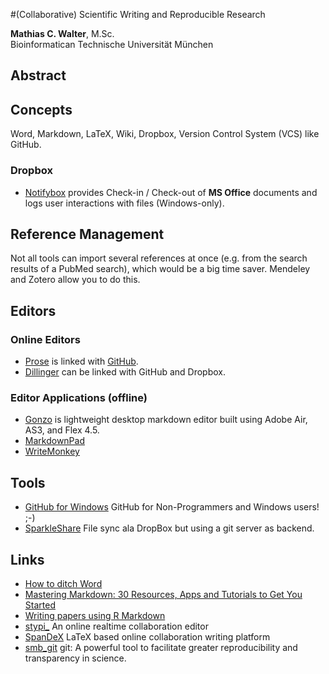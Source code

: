 #(Collaborative) Scientific Writing and Reproducible Research

**Mathias C. Walter**, M.Sc.  
Bioinformatican
Technische Universität München

## Abstract

## Concepts

Word, Markdown, LaTeX, Wiki, Dropbox, Version Control System (VCS) like GitHub.

### Dropbox
* [Notifybox](http://notifybox.com) provides Check-in / Check-out of **MS Office** documents and logs user interactions with files (Windows-only).

## Reference Management

Not all tools can import several references at once (e.g. from the search results of a PubMed search), which would be a big time saver. Mendeley and Zotero allow you to do this.

## Editors

### Online Editors

* [Prose](http://prose.io) is linked with [GitHub](http://github.com).
* [Dillinger](http://dillinger.io) can be linked with GitHub and Dropbox.

### Editor Applications (offline)
* [Gonzo](https://github.com/tonylukasavage/Gonzo) is lightweight desktop markdown editor built using Adobe Air, AS3, and Flex 4.5.
* [MarkdownPad](http://markdownpad.com)
* [WriteMonkey](http://writemonkey.com)

## Tools

* [GitHub for Windows](http://windows.github.com) GitHub for Non-Programmers and Windows users!  ;-)
* [SparkleShare](http://sparkleshare.org) File sync ala DropBox but using a git server as backend.

## Links
* [How to ditch Word](http://t.co/nGG6yJ4Z)
* [Mastering Markdown: 30 Resources, Apps and Tutorials to Get You Started](http://designshack.net/articles/html/mastering-markdown-30-resources-apps-and-tutorials-to-get-you-started/)
* [Writing papers using R Markdown](http://robertmflight.blogspot.de/2012/10/writing-papers-using-r-markdown.html)
* [stypi_](https://www.stypi.com) An online realtime collaboration editor
* [SpanDeX](http://spandex.io) LaTeX based online collaboration writing platform
* [smb_git](https://github.com/karthikram/smb_git) git: A powerful tool to facilitate greater reproducibility and transparency in science.
